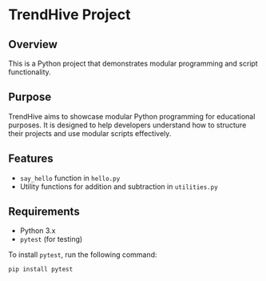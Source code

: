 # TrendHive Project

## Overview
This is a Python project that demonstrates modular programming and script functionality.

## Purpose
TrendHive aims to showcase modular Python programming for educational purposes. It is designed to help developers understand how to structure their projects and use modular scripts effectively.

## Features
- `say_hello` function in `hello.py`
- Utility functions for addition and subtraction in `utilities.py`

## Requirements
- Python 3.x
- `pytest` (for testing)

To install `pytest`, run the following command:
```bash
pip install pytest

